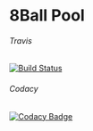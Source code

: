 # 8Ball Pool

###### Travis
[![Build Status](https://travis-ci.org/alu0100769609/8BallPool.svg?branch=master)](https://travis-ci.org/alu0100769609/8BallPool)

###### Codacy
[![Codacy Badge](https://api.codacy.com/project/badge/Grade/db3abdbfd58b404db1c008dae5d60a06)](https://www.codacy.com/app/alu0100769609/8BallPool?utm_source=github.com&amp;utm_medium=referral&amp;utm_content=alu0100769609/8BallPool&amp;utm_campaign=Badge_Grade)